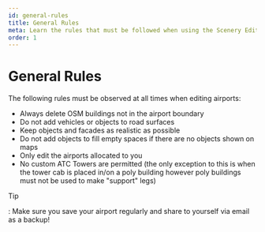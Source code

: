 ```yaml
---
id: general-rules
title: General Rules
meta: Learn the rules that must be followed when using the Scenery Editor of Infinite Flight.
order: 1
---
```




# General Rules



The following rules must be observed at all times when editing airports:



- Always delete OSM buildings not in the airport boundary
- Do not add vehicles or objects to road surfaces
- Keep objects and facades as realistic as possible
- Do not add objects to fill empty spaces if there are no objects shown on maps
- Only edit the airports allocated to you
- No custom ATC Towers are permitted (the only exception to this is when the tower cab is placed in/on a poly building however poly buildings must not be used to make "support" legs)



Tip

: Make sure you save your airport regularly and share to yourself via email as a backup!